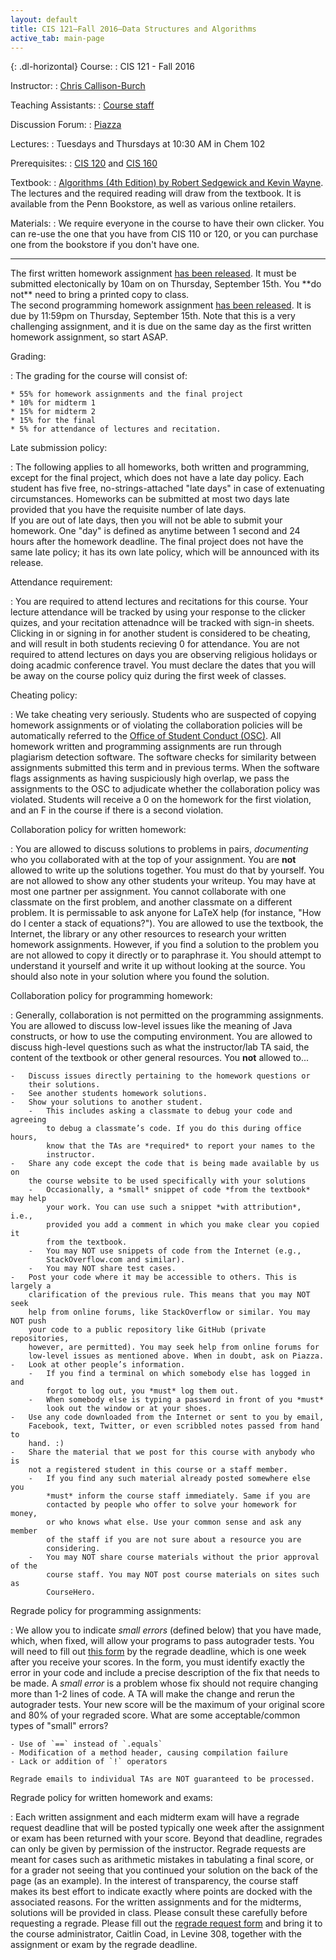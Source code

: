 ```yaml
---
layout: default
title: CIS 121—Fall 2016—Data Structures and Algorithms
active_tab: main-page
---
```


{: .dl-horizontal}
Course:
: CIS 121 - Fall 2016

Instructor:
: [Chris Callison-Burch](http://www.cis.upenn.edu/~ccb/)

Teaching Assistants:
: [Course staff](staff.html)

Discussion Forum:
: [Piazza](http://piazza.com/upenn/fall2016/cis121)

Lectures:
: Tuesdays and Thursdays at 10:30 AM in Chem 102

Prerequisites:
: [CIS 120](http://www.seas.upenn.edu/~cis120/) and [CIS 160](http://www.cis.upenn.edu/~cis160/)

Textbook:
: [Algorithms (4th Edition) by Robert Sedgewick and Kevin Wayne](https://www.amazon.com/Algorithms-4th-Robert-Sedgewick/dp/032157351X/).
The lectures and the required reading will draw from the textbook. It is available from the Penn Bookstore, as well as various online retailers.

Materials:
: We require everyone in the course to have their own clicker.  You can re-use the one that you have from CIS 110 or 120, or you can purchase one from the bookstore if you don't have one. 

---


<div class="alert alert-info">
The first written homework assignment <a href="homework.html">has been released</a>. It must be submitted electonically by 10am on on Thursday, September 15th. You **do not** need to bring a printed copy to class.
</div>


<div class="alert alert-info">
The second programming homework assignment <a href="homework.html">has been released</a>. It is due by 11:59pm on Thursday, September 15th.  Note that this is a very challenging assignment, and it is due on the same day as the first written homework assignment, so start ASAP.
</div>


Grading:

: The grading for the course will consist of:

    * 55% for homework assignments and the final project
    * 10% for midterm 1
    * 15% for midterm 2
    * 15% for the final
    * 5% for attendance of lectures and recitation. 


Late submission policy:

: The following applies to all homeworks, both written and programming, except
    for the final project, which does not have a late day policy. Each student
    has five free, no-strings-attached "late days" in case of extenuating circumstances.
    Homeworks can be submitted at most two days late provided that you have the requisite
    number of late days.  
    If you are out of late days, then you will not be able to submit your homework. One
    "day" is defined as anytime between 1 second and 24 hours after the homework
    deadline.   The final project does not have the same late policy; it has its
    own late policy, which will be announced with its release.


Attendance requirement:

: You are required to attend lectures and recitations for this course.  Your lecture attendance will be tracked by using your response to the clicker quizes, and your recitation attenadnce will be tracked with sign-in sheets.  Clicking in or signing in for another student is considered to be cheating, and will result in both students recieving 0 for attendance.  You are not required to attend lectures on days you are observing religious holidays or doing acadmic conference travel.  You must declare the dates that you will be away on the course policy quiz during the first week of classes.

Cheating policy:

: We take cheating very seriously. Students who are suspected of copying homework assignments or of violating the collaboration policies will be automatically referred to the [Office of Student Conduct (OSC)](https://secure.www.upenn.edu/osc/index.html).  All homework written and programming assignments are run through plagiarism detection software.  The software checks for similarity between assignments submitted this term and in previous terms.  When the software flags assignments as having suspiciously high overlap, we pass the assignments to the OSC to adjudicate whether the collaboration policy was violated.  Students will receive a 0 on the homework for the first violation, and an F in the course if there is a second violation. 

Collaboration policy for written homework:

: You are allowed to discuss solutions to problems in pairs, *documenting* who you collaborated with at the top of your assignment.  You are **not** allowed to write up the solutions together. You must do that by yourself. You are not allowed to show any other students your writeup.  You may have at most one partner per assignment.  You cannot collaborate with one classmate on the first problem, and another classmate on a different problem. It is permissable to ask anyone for LaTeX help (for instance, "How do I center a stack of equations?").  You are allowed to use the textbook, the Internet, the library or any other resources to research your written homework assignments.  However, if you find a solution to the problem you are not allowed to copy it directly or to paraphrase it.  You should attempt to understand it yourself and write it up without looking at the source.  You should also note in your solution where you found the solution. 


Collaboration policy for programming homework:

: Generally, collaboration is not permitted on the programming assignments. You are allowed to discuss low-level issues like the meaning of Java constructs, or how to use the computing environment. You are allowed to discuss high-level questions such as what the instructor/lab TA said, the content of the textbook or other general resources. You **not** allowed to...

    -   Discuss issues directly pertaining to the homework questions or
        their solutions.
    -   See another students homework solutions.
    -   Show your solutions to another student.
        -   This includes asking a classmate to debug your code and agreeing
            to debug a classmate’s code. If you do this during office hours,
            know that the TAs are *required* to report your names to the
            instructor.
    -   Share any code except the code that is being made available by us on
        the course website to be used specifically with your solutions
        -   Occasionally, a *small* snippet of code *from the textbook* may help
            your work. You can use such a snippet *with attribution*, i.e.,
            provided you add a comment in which you make clear you copied it
            from the textbook.
        -   You may NOT use snippets of code from the Internet (e.g.,
            StackOverflow.com and similar).
        -   You may NOT share test cases.
    -   Post your code where it may be accessible to others. This is largely a
        clarification of the previous rule. This means that you may NOT seek
        help from online forums, like StackOverflow or similar. You may NOT push
        your code to a public repository like GitHub (private repositories,
        however, are permitted). You may seek help from online forums for
        low-level issues as mentioned above. When in doubt, ask on Piazza.
    -   Look at other people’s information.
        -   If you find a terminal on which somebody else has logged in and
            forgot to log out, you *must* log them out.
        -   When somebody else is typing a password in front of you *must*
            look out the window or at your shoes.
    -   Use any code downloaded from the Internet or sent to you by email,
        Facebook, text, Twitter, or even scribbled notes passed from hand to
        hand. :)
    -   Share the material that we post for this course with anybody who is
        not a registered student in this course or a staff member.
        -   If you find any such material already posted somewhere else you
            *must* inform the course staff immediately. Same if you are
            contacted by people who offer to solve your homework for money,
            or who knows what else. Use your common sense and ask any member
            of the staff if you are not sure about a resource you are
            considering.
        -   You may NOT share course materials without the prior approval of the
            course staff. You may NOT post course materials on sites such as
            CourseHero. 

Regrade policy for programming assignments:

: We allow you to indicate *small errors* (defined below) that you have made,
    which, when fixed, will allow your programs to pass autograder tests. 
    You will need to fill out 
    [this form](https://docs.google.com/a/seas.upenn.edu/forms/d/e/1FAIpQLSdIWJBc5d07ACIW8sT5cET580PRsOvkRBlRF1BDKg0EiHsPbw/viewform) 
    by the regrade deadline, which is one week after you receive your scores. 
    In the form, you must identify exactly the error in your code and include a
    precise description of the fix that needs to be made. A *small error* is a 
    problem whose fix should not require changing more than 1-2 lines of code. 
    A TA will make the change and rerun the autograder tests. Your new score 
    will be the maximum of your original score and 80% of your regraded score. 
    What are some acceptable/common types of "small" errors?

    - Use of `==` instead of `.equals`
    - Modification of a method header, causing compilation failure
    - Lack or addition of `!` operators

    Regrade emails to individual TAs are NOT guaranteed to be processed.


Regrade policy for written homework and exams:

: Each written assignment and each midterm exam will have a regrade request
    deadline that will be posted typically one week after the assignment or exam
    has been returned with your score. Beyond that deadline, regrades can only
    be given by permission of the instructor. Regrade requests are meant for
    cases such as arithmetic mistakes in tabulating a final score, or for a
    grader not seeing that you continued your solution on the back of the page
    (as an example). In the interest of transparency, the course staff makes its
    best effort to indicate exactly where points are docked with the associated
    reasons. For the written assignments and for the midterms, solutions will be
    provided in class. Please consult these carefully before requesting a
    regrade. Please fill out the
    [regrade request form](content/hws/regrade_request_16fa.pdf) and bring it to
    the course administrator, Caitlin Coad, in Levine 308, together with the
    assignment or exam by the regrade deadline.

